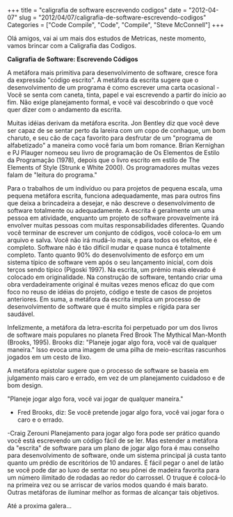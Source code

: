 +++
title = "caligrafia de software escrevendo codigos"
date = "2012-04-07"
slug = "2012/04/07/caligrafia-de-software-escrevendo-codigos"
Categories = ["Code Compile", "Code", "Compile", "Steve McConnell"]
+++
<!--more-->
Olá amigos, vai ai um mais dos estudos de Metricas, neste momento, vamos brincar com
a Caligrafia das Codigos.

<b>Caligrafia de Software: Escrevendo Códigos</b>

A metáfora mais primitiva para desenvolvimento de software, cresce fora da expressão
"código escrito". A metáfora da escrita sugere que o desenvolvimento de um programa
é como escrever uma carta ocasional - Você se senta com caneta, tinta, papel e
vai escrevendo a partir do início ao fim. Não exige planejamento formal, e você
vai descobrindo o que você quer dizer com o andamento da escrita.

Muitas idéias derivam da metáfora escrita. Jon Bentley diz que você deve ser
capaz de se sentar perto da lareira com um copo de conhaque, um bom charuto, e seu
cão de caça favorito para desfrutar de um "programa de alfabetizado" a maneira como
você faria um bom romance. Brian Kernighan e PJ Plauger nomeou seu livro de programação
de Os Elementos de Estilo da Programação (1978), depois que o livro escrito em
estilo de The Elements of Style (Strunk e White 2000). Os programadores muitas vezes falam de "leitura do programa."

Para o trabalhos de um indivíduo ou para projetos de pequena escala, uma pequena
metáfora escrita, funciona adequadamente, mas para outros fins que deixa a brincadeira
a desejar, e não descreve o desenvolvimento de software totalmente ou adequadamente.
A escrita é geralmente um uma pessoa em atividade, enquanto um projeto de software
provavelmente irá envolver muitas pessoas com muitas responsabilidades diferentes.
Quando você terminar de escrever um conjunto de códigos, você coloca-lo em um arquivo e salva.
Você não irá mudá-lo mais, e para todos os efeitos, ele é completo.
Software não é tão difícil mudar e quase nunca é totalmente completo. Tanto quanto 90% do desenvolvimento de
esforço em um sistema típico de software vem após o seu lançamento inicial, com
dois terços sendo típico (Pigoski 1997). Na escrita, um prémio mais elevado é colocado em
originalidade. Na construção de software, tentando criar uma obra verdadeiramente original é
muitas vezes menos eficaz do que com foco no reuso de idéias do projeto, código e teste
de casos de projetos anteriores. Em suma, a metáfora da escrita implica um
processo de desenvolvimento de software que é muito simples e rígida para ser saudável.

Infelizmente, a metáfora da letra-escrita foi perpetuado por um dos
livros de software mais populares no planeta Fred Brook The Mythical Man-Month
(Brooks, 1995). Brooks diz: "Planeje jogar algo fora, você vai de qualquer maneira."
Isso evoca uma imagem de uma pilha de meio-escritas rascunhos jogados em um
cesto de lixo.

A metáfora epistolar sugere que o processo de software se baseia em
julgamento mais caro e errado, em vez de um planejamento cuidadoso e de bom design.

"Planeje jogar algo fora, você vai jogar de qualquer maneira."
- Fred Brooks, diz:
	Se você pretende jogar algo fora, você vai jogar fora o caro e o errado.

-Craig Zerouni
	Planejamento para jogar algo fora pode ser prático quando você está escrevendo
	um código fácil de se ler. Mas estender a metáfora da "escrita" de software
	para um plano de jogar algo fora é mau conselho para desenvolvimento de software,
	onde um sistema principal já custa tanto quanto um prédio de escritórios de 10 andares.
	É fácil pegar o anel de latão se você pode dar ao luxo de sentar no seu
	pônei de madeira favorita para um número ilimitado de rodadas ao redor do carrossel.
	O truque é colocá-lo na primeira vez ou se arriscar de varios modos
	quando é mais barato. Outras metáforas de iluminar melhor as formas de alcançar
	tais objetivos.

Até a proxima galera...
